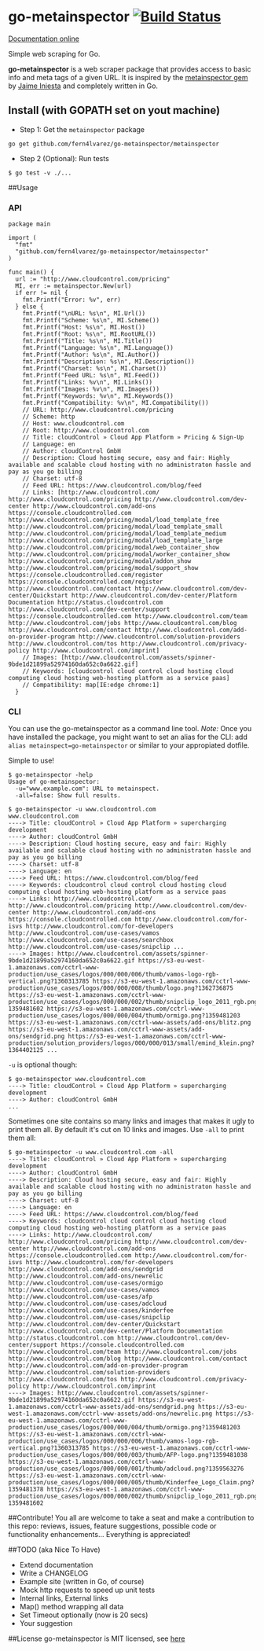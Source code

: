 # go-metainspector [![Build Status](https://travis-ci.org/fern4lvarez/go-metainspector.png)](https://travis-ci.org/fern4lvarez/go-metainspector) 
[Documentation online](http://godoc.org/github.com/fern4lvarez/go-metainspector/metainspector)

Simple web scraping for Go.

**go-metainspector** is a web scraper package that provides access
to basic info and meta tags of a given URL.
It is inspired by the [metainspector gem](https://github.com/jaimeiniesta/metainspector) by [Jaime Iniesta](https://twitter.com/jaimeiniesta) and completely written in Go.

## Install (with GOPATH set on yout machine)

* Step 1: Get the `metainspector` package

```
go get github.com/fern4lvarez/go-metainspector/metainspector
```

* Step 2 (Optional): Run tests

```
$ go test -v ./...
```

##Usage

### API

```
package main

import (
  "fmt"
  "github.com/fern4lvarez/go-metainspector/metainspector"
)

func main() {
  url := "http://www.cloudcontrol.com/pricing"
  MI, err := metainspector.New(url)
  if err != nil {
    fmt.Printf("Error: %v", err)
  } else {
    fmt.Printf("\nURL: %s\n", MI.Url())
    fmt.Printf("Scheme: %s\n", MI.Scheme())
    fmt.Printf("Host: %s\n", MI.Host())
    fmt.Printf("Root: %s\n", MI.RootURL())
    fmt.Printf("Title: %s\n", MI.Title())
    fmt.Printf("Language: %s\n", MI.Language())
    fmt.Printf("Author: %s\n", MI.Author())
    fmt.Printf("Description: %s\n", MI.Description())
    fmt.Printf("Charset: %s\n", MI.Charset())
    fmt.Printf("Feed URL: %s\n", MI.Feed())
    fmt.Printf("Links: %v\n", MI.Links())
    fmt.Printf("Images: %v\n", MI.Images())
    fmt.Printf("Keywords: %v\n", MI.Keywords())
    fmt.Printf("Compatibility: %v\n", MI.Compatibility())
    // URL: http://www.cloudcontrol.com/pricing
    // Scheme: http
    // Host: www.cloudcontrol.com
    // Root: http://www.cloudcontrol.com
    // Title: cloudControl » Cloud App Platform » Pricing & Sign-Up
    // Language: en
    // Author: cloudControl GmbH
    // Description: Cloud hosting secure, easy and fair: Highly available and scalable cloud hosting with no administraton hassle and pay as you go billing
    // Charset: utf-8
    // Feed URL: https://www.cloudcontrol.com/blog/feed
    // Links: [http://www.cloudcontrol.com/ http://www.cloudcontrol.com/pricing http://www.cloudcontrol.com/dev-center http://www.cloudcontrol.com/add-ons https://console.cloudcontrolled.com http://www.cloudcontrol.com/pricing/modal/load_template_free http://www.cloudcontrol.com/pricing/modal/load_template_small http://www.cloudcontrol.com/pricing/modal/load_template_medium http://www.cloudcontrol.com/pricing/modal/load_template_large http://www.cloudcontrol.com/pricing/modal/web_container_show http://www.cloudcontrol.com/pricing/modal/worker_container_show http://www.cloudcontrol.com/pricing/modal/addon_show http://www.cloudcontrol.com/pricing/modal/support_show https://console.cloudcontrolled.com/register https://console.cloudcontrolled.com/register http://www.cloudcontrol.com/contact http://www.cloudcontrol.com/dev-center/Quickstart http://www.cloudcontrol.com/dev-center/Platform Documentation http://status.cloudcontrol.com http://www.cloudcontrol.com/dev-center/support https://console.cloudcontrolled.com http://www.cloudcontrol.com/team http://www.cloudcontrol.com/jobs http://www.cloudcontrol.com/blog http://www.cloudcontrol.com/contact http://www.cloudcontrol.com/add-on-provider-program http://www.cloudcontrol.com/solution-providers http://www.cloudcontrol.com/tos http://www.cloudcontrol.com/privacy-policy http://www.cloudcontrol.com/imprint]
    // Images: [http://www.cloudcontrol.com/assets/spinner-9bde1d21899a52974160da652c0a6622.gif]
    // Keywords: [cloudcontrol cloud control cloud hosting cloud computing cloud hosting web-hosting platform as a service paas]
    // Compatibility: map[IE:edge chrome:1]
  }
```

### CLI
You can use the go-metainspector as a command line tool.
*Note:* Once you have installed the package, you might want to set an alias for the CLI: add `alias metainspect=go-metainspector` or similar to your appropiated dotfile.

Simple to use!

```
$ go-metainspector -help
Usage of go-metainspector:
  -u="www.example.com": URL to metainspect.
  -all=false: Show full results.

$ go-metainspector -u www.cloudcontrol.com
www.cloudcontrol.com
----> Title: cloudControl » Cloud App Platform » supercharging development
----> Author: cloudControl GmbH
----> Description: Cloud hosting secure, easy and fair: Highly available and scalable cloud hosting with no administraton hassle and pay as you go billing
----> Charset: utf-8
----> Language: en
----> Feed URL: https://www.cloudcontrol.com/blog/feed
----> Keywords: cloudcontrol cloud control cloud hosting cloud computing cloud hosting web-hosting platform as a service paas 
----> Links: http://www.cloudcontrol.com/ http://www.cloudcontrol.com/pricing http://www.cloudcontrol.com/dev-center http://www.cloudcontrol.com/add-ons https://console.cloudcontrolled.com http://www.cloudcontrol.com/for-isvs http://www.cloudcontrol.com/for-developers http://www.cloudcontrol.com/use-cases/vamos http://www.cloudcontrol.com/use-cases/searchbox http://www.cloudcontrol.com/use-cases/snipclip ...
----> Images: http://www.cloudcontrol.com/assets/spinner-9bde1d21899a52974160da652c0a6622.gif https://s3-eu-west-1.amazonaws.com/cctrl-www-production/use_cases/logos/000/000/006/thumb/vamos-logo-rgb-vertical.png?1360313785 https://s3-eu-west-1.amazonaws.com/cctrl-www-production/use_cases/logos/000/000/008/thumb/logo.png?1362736875 https://s3-eu-west-1.amazonaws.com/cctrl-www-production/use_cases/logos/000/000/002/thumb/snipclip_logo_2011_rgb.png?1359481602 https://s3-eu-west-1.amazonaws.com/cctrl-www-production/use_cases/logos/000/000/004/thumb/ormigo.png?1359481203 https://s3-eu-west-1.amazonaws.com/cctrl-www-assets/add-ons/blitz.png https://s3-eu-west-1.amazonaws.com/cctrl-www-assets/add-ons/sendgrid.png https://s3-eu-west-1.amazonaws.com/cctrl-www-production/solution_providers/logos/000/000/013/small/emind_klein.png?1364402125 ...
```

`-u` is optional though:

```
$ go-metainspector www.cloudcontrol.com
----> Title: cloudControl » Cloud App Platform » supercharging development
----> Author: cloudControl GmbH
...
```

Sometimes one site contains so many links and images that makes it ugly to print them all. By default it's cut on 10 links and images. Use `-all` to print them all:

```
$ go-metainspector -u www.cloudcontrol.com -all
----> Title: cloudControl » Cloud App Platform » supercharging development
----> Author: cloudControl GmbH
----> Description: Cloud hosting secure, easy and fair: Highly available and scalable cloud hosting with no administraton hassle and pay as you go billing
----> Charset: utf-8
----> Language: en
----> Feed URL: https://www.cloudcontrol.com/blog/feed
----> Keywords: cloudcontrol cloud control cloud hosting cloud computing cloud hosting web-hosting platform as a service paas 
----> Links: http://www.cloudcontrol.com/ http://www.cloudcontrol.com/pricing http://www.cloudcontrol.com/dev-center http://www.cloudcontrol.com/add-ons https://console.cloudcontrolled.com http://www.cloudcontrol.com/for-isvs http://www.cloudcontrol.com/for-developers http://www.cloudcontrol.com/add-ons/sendgrid http://www.cloudcontrol.com/add-ons/newrelic http://www.cloudcontrol.com/use-cases/ormigo http://www.cloudcontrol.com/use-cases/vamos http://www.cloudcontrol.com/use-cases/afp http://www.cloudcontrol.com/use-cases/adcloud http://www.cloudcontrol.com/use-cases/kinderfee http://www.cloudcontrol.com/use-cases/snipclip http://www.cloudcontrol.com/dev-center/Quickstart http://www.cloudcontrol.com/dev-center/Platform Documentation http://status.cloudcontrol.com http://www.cloudcontrol.com/dev-center/support https://console.cloudcontrolled.com http://www.cloudcontrol.com/team http://www.cloudcontrol.com/jobs http://www.cloudcontrol.com/blog http://www.cloudcontrol.com/contact http://www.cloudcontrol.com/add-on-provider-program http://www.cloudcontrol.com/solution-providers http://www.cloudcontrol.com/tos http://www.cloudcontrol.com/privacy-policy http://www.cloudcontrol.com/imprint 
----> Images: http://www.cloudcontrol.com/assets/spinner-9bde1d21899a52974160da652c0a6622.gif https://s3-eu-west-1.amazonaws.com/cctrl-www-assets/add-ons/sendgrid.png https://s3-eu-west-1.amazonaws.com/cctrl-www-assets/add-ons/newrelic.png https://s3-eu-west-1.amazonaws.com/cctrl-www-production/use_cases/logos/000/000/004/thumb/ormigo.png?1359481203 https://s3-eu-west-1.amazonaws.com/cctrl-www-production/use_cases/logos/000/000/006/thumb/vamos-logo-rgb-vertical.png?1360313785 https://s3-eu-west-1.amazonaws.com/cctrl-www-production/use_cases/logos/000/000/003/thumb/AFP-logo.png?1359481038 https://s3-eu-west-1.amazonaws.com/cctrl-www-production/use_cases/logos/000/000/001/thumb/adcloud.png?1359563276 https://s3-eu-west-1.amazonaws.com/cctrl-www-production/use_cases/logos/000/000/005/thumb/Kinderfee_Logo_Claim.png?1359481378 https://s3-eu-west-1.amazonaws.com/cctrl-www-production/use_cases/logos/000/000/002/thumb/snipclip_logo_2011_rgb.png?1359481602 
```

##Contribute!
You all are welcome to take a seat and make a contribution to this repo: reviews, issues, feature suggestions, possible code or functionality enhancements... Everything is appreciated!

##TODO (aka Nice To Have)
* Extend documentation
* Write a CHANGELOG
* Example site (written in Go, of course)
* Mock http requests to speed up unit tests
* Internal links, External links
* Map() method wrapping all data
* Set Timeout optionally (now is 20 secs)
* Your suggestion <HERE>

##License
go-metainspector is MIT licensed, see [here](https://github.com/fern4lvarez/go-metainspector/blob/master/LICENSE)